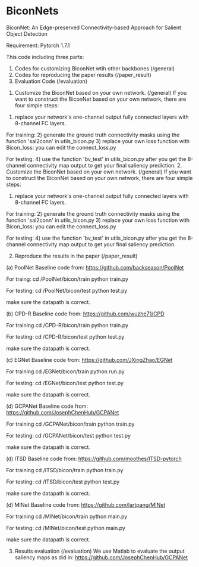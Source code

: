 # BiconNets
BiconNet: An Edge-preserved Connectivity-based Approach for Salient Object Detection

Requirement: Pytorch 1.7.1

This code including three parts:
1) Codes for customizing BiconNet wtih other backbones (/general)
2) Codes for reproducing the paper results (/paper_result)
3) Evaluation Code (/evaluation)

1. Customize the BiconNet based on your own network. (/general)
If you want to construct the BiconNet based on your own network, there are four simple steps:

1) replace your network's one-channel output fully connected layers with 8-channel FC layers.

For training:
2) generate the ground truth connectivity masks using the function 'sal2conn' in utils_bicon.py
3) replace your own loss function with Bicon_loss: you can edit the connect_loss.py

For testing:
4) use the function 'bv_test' in utils_bicon.py after you get the 8-channel connectivity map output to get your final saliency prediction.
2. Customize the BiconNet based on your own network. (/general)
If you want to construct the BiconNet based on your own network, there are four simple steps:

1) replace your network's one-channel output fully connected layers with 8-channel FC layers.

For training:
2) generate the ground truth connectivity masks using the function 'sal2conn' in utils_bicon.py
3) replace your own loss function with Bicon_loss: you can edit the connect_loss.py

For testing:
4) use the function 'bv_test' in utils_bicon.py after you get the 8-channel connectivity map output to get your final saliency prediction.


2. Reproduce the results in the paper (/paper_result)

(a) PoolNet
Baseline code from: https://github.com/backseason/PoolNet

For traing:
	cd /PoolNet/bicon/train
	python train.py

For testing:
	cd /PoolNet/bicon/test
	python test.py

make sure the datapath is correct.

(b) CPD-R
Baseline code from: https://github.com/wuzhe71/CPD

For training
	cd /CPD-R/bicon/train
	python train.py

For testing:
	cd /CPD-R/bicon/test
	python test.py

make sure the datapath is correct.


(c) EGNet
Baseline code from: https://github.com/JXingZhao/EGNet

For training
	cd /EGNet/bicon/train
	python run.py

For testing:
	cd /EGNet/bicon/test
	python test.py

make sure the datapath is correct.

(d) GCPANet
Baseline code from: https://github.com/JosephChenHub/GCPANet

For training
	cd /GCPANet/bicon/train
	python train.py

For testing:
	cd /GCPANet/bicon/test
	python test.py

make sure the datapath is correct.

(d) ITSD
Baseline code from: https://github.com/moothes/ITSD-pytorch

For training
	cd /ITSD/bicon/train
	python train.py

For testing:
	cd /ITSD/bicon/test
	python test.py

make sure the datapath is correct.

(d) MINet
Baseline code from: https://github.com/lartpang/MINet

For training
	cd /MINet/bicon/train
	python main.py

For testing:
	cd /MINet/bicon/test
	python main.py

make sure the datapath is correct.




3. Results evaluation (/evaluation)
We use Matlab to evaluate the output saliency maps as did in: https://github.com/JosephChenHub/GCPANet
